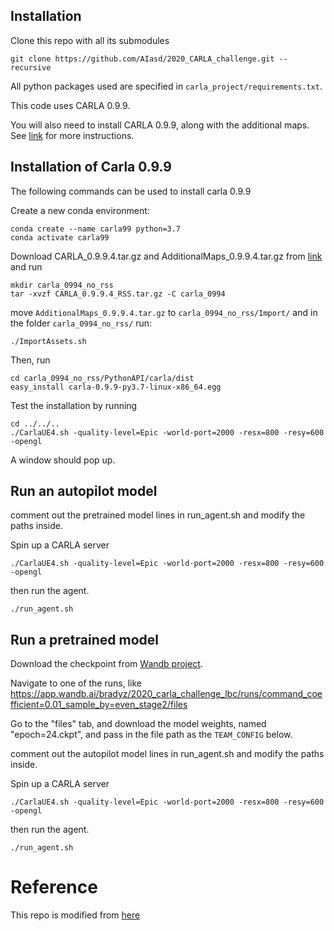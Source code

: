 ## Installation

Clone this repo with all its submodules

```
git clone https://github.com/AIasd/2020_CARLA_challenge.git --recursive
```

All python packages used are specified in `carla_project/requirements.txt`.

This code uses CARLA 0.9.9.

You will also need to install CARLA 0.9.9, along with the additional maps.
See [link](https://github.com/carla-simulator/carla/releases/tag/0.9.9) for more instructions.



## Installation of Carla 0.9.9
The following commands can be used to install carla 0.9.9

Create a new conda environment:
```
conda create --name carla99 python=3.7
conda activate carla99
```
Download CARLA_0.9.9.4.tar.gz and AdditionalMaps_0.9.9.4.tar.gz from [link](https://github.com/carla-simulator/carla/releases/tag/0.9.9) and run
```
mkdir carla_0994_no_rss
tar -xvzf CARLA_0.9.9.4_RSS.tar.gz -C carla_0994
```
move `AdditionalMaps_0.9.9.4.tar.gz` to `carla_0994_no_rss/Import/` and in the folder `carla_0994_no_rss/` run:
```
./ImportAssets.sh
```
Then, run
```
cd carla_0994_no_rss/PythonAPI/carla/dist
easy_install carla-0.9.9-py3.7-linux-x86_64.egg
```
Test the installation by running
```
cd ../../..
./CarlaUE4.sh -quality-level=Epic -world-port=2000 -resx=800 -resy=600 -opengl
```
A window should pop up.


## Run an autopilot model
comment out the pretrained model lines in run_agent.sh and modify the paths inside.

Spin up a CARLA server

```
./CarlaUE4.sh -quality-level=Epic -world-port=2000 -resx=800 -resy=600 -opengl
```

then run the agent.

```
./run_agent.sh
```

## Run a pretrained model

Download the checkpoint from [Wandb project](https://app.wandb.ai/bradyz/2020_carla_challenge_lbc).

Navigate to one of the runs, like https://app.wandb.ai/bradyz/2020_carla_challenge_lbc/runs/command_coefficient=0.01_sample_by=even_stage2/files

Go to the "files" tab, and download the model weights, named "epoch=24.ckpt", and pass in the file path as the `TEAM_CONFIG` below.

comment out the autopilot model lines in run_agent.sh and modify the paths inside.

Spin up a CARLA server

```
./CarlaUE4.sh -quality-level=Epic -world-port=2000 -resx=800 -resy=600 -opengl
```

then run the agent.

```
./run_agent.sh
```


# Reference
This repo is modified from [here](https://github.com/bradyz/2020_CARLA_challenge)

